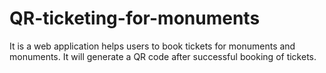 # QR-ticketing-for-monuments
It is a web application helps users to book tickets for monuments and monuments. It will generate a QR code after successful booking of tickets.

